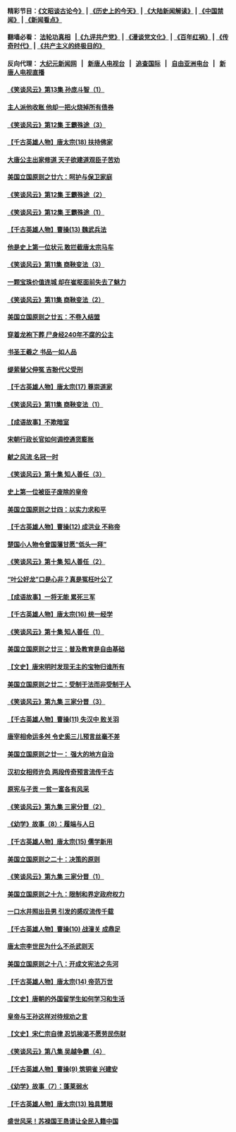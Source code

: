#### 精彩节目：[《文昭谈古论今》](http://155.138.205.71/wenzhao) | [《历史上的今天》](http://155.138.205.71/today-in-history) | [《大陆新闻解读》](http://155.138.205.71/ntdtv-comedy) | [《中国禁闻》](http://155.138.205.71/ntdtv-news) | [《新闻看点》](http://155.138.205.71/news-insight) 

 #### 翻墙必看： [法轮功真相](http://155.138.205.71:10000/videos/truth.html) &nbsp;&nbsp;|[《九评共产党》](http://155.138.205.71:10000/videos/jiuping) | [《漫谈党文化》](http://155.138.205.71:10000/videos/mtdwh) | [《百年红祸》](http://155.138.205.71:10000/videos/bnhh) | [《传奇时代》](http://155.138.205.71:10000/videos/legend) | [《共产主义的终极目的》](http://155.138.205.71:10000/videos/zjmd) 

 #### 反向代理： [大纪元新闻网](http://155.138.205.71:10080/) &nbsp;&nbsp;|&nbsp;&nbsp; [新唐人电视台](http://155.138.205.71:8000/) &nbsp;&nbsp;|&nbsp;&nbsp; [追查国际](http://155.138.205.71:10010/) &nbsp;&nbsp;|&nbsp;&nbsp; [自由亚洲电台](http://155.138.205.71:9800/) &nbsp;&nbsp;|&nbsp;&nbsp; [新唐人电视直播](http://155.138.205.71/) 

#### [《笑谈风云》第13集 孙庞斗智（1）](../pages/nsc975/n11070158.md?t=02260646) 

#### [主人派他收账 他却一把火烧掉所有债券](../pages/nsc975/n11070431.md?t=02260646) 

#### [《笑谈风云》第12集 王霸殊途（3）](../pages/nsc975/n11058708.md?t=02260646) 

#### [【千古英雄人物】唐太宗(18) 扶持佛家](../pages/nsc975/n8046271.md?t=02260646) 

#### [大唐公主出家修道 天子欲建道观臣子苦劝](../pages/nsc975/n11053988.md?t=02260646) 

#### [美国立国原则之廿六：呵护与保卫家庭](../pages/nsc975/n11056028.md?t=02260646) 

#### [《笑谈风云》第12集 王霸殊途（2）](../pages/nsc975/n11058661.md?t=02260646) 

#### [《笑谈风云》第12集 王霸殊途（1）](../pages/nsc975/n11058612.md?t=02260646) 

#### [【千古英雄人物】曹操(13) 魏武兵法](../pages/nsc975/n7783342.md?t=02260646) 

#### [他是史上第一位状元 敢拦截唐太宗马车](../pages/nsc975/n11064238.md?t=02260646) 

#### [《笑谈风云》第11集 商鞅变法（3）](../pages/nsc975/n11051540.md?t=02260646) 

#### [一颗宝珠价值连城 却在崔枢面前失去了魅力](../pages/nsc975/n11049666.md?t=02260646) 

#### [《笑谈风云》第11集 商鞅变法（2）](../pages/nsc975/n11051527.md?t=02260646) 

#### [美国立国原则之廿五：不卷入结盟](../pages/nsc975/n11049916.md?t=02260646) 

#### [穿着龙袍下葬 尸身经240年不腐的公主](../pages/nsc975/n11058573.md?t=02260646) 

#### [书圣王羲之 书品一如人品](../pages/nsc975/n10961724.md?t=02260646) 

#### [缇萦替父伸冤 吉翂代父受刑](../pages/nsc975/n3780463.md?t=02260646) 

#### [【千古英雄人物】唐太宗(17) 尊崇道家](../pages/nsc975/n8046261.md?t=02260646) 

#### [《笑谈风云》第11集 商鞅变法（1）](../pages/nsc975/n11051459.md?t=02260646) 

#### [【成语故事】不欺暗室](../pages/nsc975/n11056002.md?t=02260646) 

#### [宋朝行政长官如何调控通货膨胀](../pages/nsc975/n11055933.md?t=02260646) 

#### [献之风流 名冠一时](../pages/nsc975/n11011196.md?t=02260646) 

#### [《笑谈风云》第十集 知人善任（3）](../pages/nsc975/n11044990.md?t=02260646) 

#### [史上第一位被臣子废除的皇帝](../pages/nsc975/n11053637.md?t=02260646) 

#### [美国立国原则之廿四：以实力求和平](../pages/nsc975/n11046955.md?t=02260646) 

#### [【千古英雄人物】曹操(12) 成洪业 不称帝](../pages/nsc975/n7783338.md?t=02260646) 

#### [楚国小人物令曾国藩甘愿“低头一拜”](../pages/nsc975/n11013087.md?t=02260646) 

#### [《笑谈风云》第十集 知人善任（2）](../pages/nsc975/n11044937.md?t=02260646) 

#### [“叶公好龙”口是心非？真是冤枉叶公了](../pages/nsc975/n11008777.md?t=02260646) 

#### [【成语故事】一将无能 累死三军](../pages/nsc975/n11046538.md?t=02260646) 

#### [【千古英雄人物】唐太宗(16) 统一经学](../pages/nsc975/n8046259.md?t=02260646) 

#### [《笑谈风云》第十集 知人善任（1）](../pages/nsc975/n11032532.md?t=02260646) 

#### [美国立国原则之廿三：普及教育是自由基础](../pages/nsc975/n11044655.md?t=02260646) 

#### [【文史】唐宋明时发现无主的宝物归谁所有](../pages/nsc975/n11036075.md?t=02260646) 

#### [美国立国原则之廿二：受制于法而非受制于人](../pages/nsc975/n11038266.md?t=02260646) 

#### [《笑谈风云》第九集 三家分晋（3）](../pages/nsc975/n11028646.md?t=02260646) 

#### [【千古英雄人物】曹操(11) 失汉中 败关羽](../pages/nsc975/n7783328.md?t=02260646) 

#### [唐宰相命运多舛 令史奚三儿预言丝毫不差](../pages/nsc975/n334750.md?t=02260646) 

#### [美国立国原则之廿一： 强大的地方自治](../pages/nsc975/n11036069.md?t=02260646) 

#### [汉初女相师许负 两段传奇预言流传千古](../pages/nsc975/n11035453.md?t=02260646) 

#### [原宪与子贡 一贫一富各有风采](../pages/nsc975/n11013094.md?t=02260646) 

#### [《笑谈风云》第九集 三家分晋（2）](../pages/nsc975/n11028610.md?t=02260646) 

#### [《幼学》故事（8）：履端与人日](../pages/nsc975/n10990550.md?t=02260646) 

#### [【千古英雄人物】唐太宗(15) 儒学新用](../pages/nsc975/n8046225.md?t=02260646) 

#### [美国立国原则之二十：决策的原则](../pages/nsc975/n11034691.md?t=02260646) 

#### [《笑谈风云》第九集 三家分晋（1）](../pages/nsc975/n11028591.md?t=02260646) 

#### [美国立国原则之十九：限制和界定政府权力](../pages/nsc975/n11023895.md?t=02260646) 

#### [一口水井照出丑男 引发的感叹流传千载](../pages/nsc975/n11004598.md?t=02260646) 

#### [【千古英雄人物】曹操(10) 战潼关 成鼎足](../pages/nsc975/n7779963.md?t=02260646) 

#### [唐太宗李世民为什么不杀武则天](../pages/nsc975/n11034040.md?t=02260646) 

#### [美国立国原则之十八：开成文宪法之先河](../pages/nsc975/n11008526.md?t=02260646) 

#### [【千古英雄人物】唐太宗(14) 帝范万世](../pages/nsc975/n8034234.md?t=02260646) 

#### [【文史】唐朝的外国留学生如何学习和生活](../pages/nsc975/n11010825.md?t=02260646) 

#### [皇帝与王孙这样对待规劝之言](../pages/nsc975/n10994666.md?t=02260646) 

#### [【文史】宋仁宗自律 忍饥挨渴不愿劳民伤财](../pages/nsc975/n10997349.md?t=02260646) 

#### [《笑谈风云》第八集 吴越争霸（4）](../pages/nsc975/n11010924.md?t=02260646) 

#### [【千古英雄人物】曹操(9) 筑铜雀 兴建安](../pages/nsc975/n7662497.md?t=02260646) 

#### [《幼学》故事（7）：蓬莱弱水](../pages/nsc975/n10990547.md?t=02260646) 

#### [【千古英雄人物】唐太宗(13) 独具慧眼](../pages/nsc975/n8034179.md?t=02260646) 

#### [盛世风采！苏禄国王恳请让全民入籍中国](../pages/nsc975/n10992284.md?t=02260646) 


